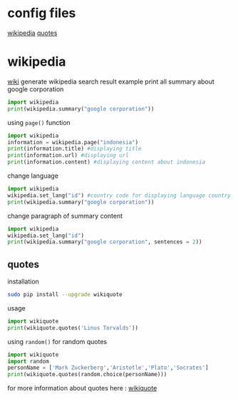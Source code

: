 # config files
[wikipedia](https://github.com/slowy07/modernMirror/blob/main/impFile/README.md#wikipedia)
[quotes](https://github.com/slowy07/modernMirror/tree/main/impFile#quotes)

# wikipedia
[wiki](https://github.com/slowy07/modernMirror/blob/main/impFile/wiki.py) generate wikipedia search result
example print all summary about google corporation
```python
import wikipedia 
print(wikipedia.summary("google corporation"))
```
using ```page()``` function
```python
import wikipedia
information = wikipedia.page("indonesia")
print(information.title) #displaying title
print(information.url) #displaying url
print(information.content) #displaying content about indonesia
```
change language
```python
import wikipedia
wikipedia.set_lang("id") #country code for displaying language country
print(wikipedia.summary("google corporation"))
```
change paragraph of summary content
```python 
import wikipedia
wikipedia.set_lang("id")
print(wikipedia.summary("google corporation", sentences = 2))
```

## quotes
installation
```bash
sudo pip install --upgrade wikiquote
```
usage
```python
import wikiquote
print(wikiquote.quotes('Linus Torvalds'))
```
using ``random()`` for random quotes 
```python
import wikiquote
import random
personName = ['Mark Zuckerberg','Aristotle','Plato','Socrates']
print(wikiquote.quotes(random.choice(personName)))
```
for more information about quotes here : [wikiquote](https://github.com/federicotdn/wikiquote)